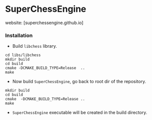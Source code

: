 # SuperChessEngine

website: [superchessengine.github.io]

### Installation

- Build `libchess` library.

```
cd libs/libchess
mkdir build
cd build
cmake -DCMAKE_BUILD_TYPE=Release  ..
make
```

- Now build `SuperChessEngine`, go back to root dir of the repository.

```
mkdir build
cd build
cmake  -DCMAKE_BUILD_TYPE=Release ..
make
```

- `SuperChessEngine` executable will be created in the build directory.
